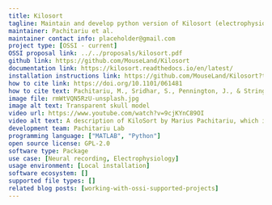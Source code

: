 ```yaml
---
title: Kilosort
tagline: Maintain and develop python version of Kilosort (electrophysiology data).
maintainer: Pachitariu et al.
maintainer contact info: placeholder@gmail.com
project type: [OSSI - current]
OSSI proposal link: ../../proposals/kilosort.pdf
github link: https://github.com/MouseLand/Kilosort
documentation link: https://kilosort.readthedocs.io/en/latest/
installation instructions link: https://github.com/MouseLand/Kilosort?tab=readme-ov-file#installation
how to cite link: https://doi.org/10.1101/061481
how to cite text: Pachitariu, M., Sridhar, S., Pennington, J., & Stringer, C. (2024). Spike sorting with Kilosort4.
image file: rmWtVQN5RzU-unsplash.jpg
image alt text: Transparent skull model
video url: https://www.youtube.com/watch?v=9cjKYnC89OI
video alt text: A description of KiloSort by Marius Pachitariu, which is supported by the Open Science Software Initiative.
development team: Pachitariu Lab
programming language: ["MATLAB", "Python"]
open source license: GPL-2.0
software type: Package
use case: [Neural recording, Electrophysiology]
usage environment: [Local installation]
software ecosystem: []
supported file types: []
related blog posts: [working-with-ossi-supported-projects]
---
```

